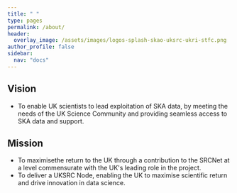 ```yaml
---
title: " "
type: pages
permalink: /about/
header:
  overlay_image: /assets/images/logos-splash-skao-uksrc-ukri-stfc.png
author_profile: false
sidebar: 
  nav: "docs"
---
```


## Vision ##
* To enable UK scientists to lead exploitation of SKA data, by meeting the needs of the UK Science Community and providing seamless access to SKA data and support.

## Mission ##
* To maximisethe return to the UK through a contribution to the SRCNet at a level commensurate with the UK's leading role in the project.
* To deliver a UKSRC Node, enabling the UK to maximise scientific return and drive innovation in data science.

